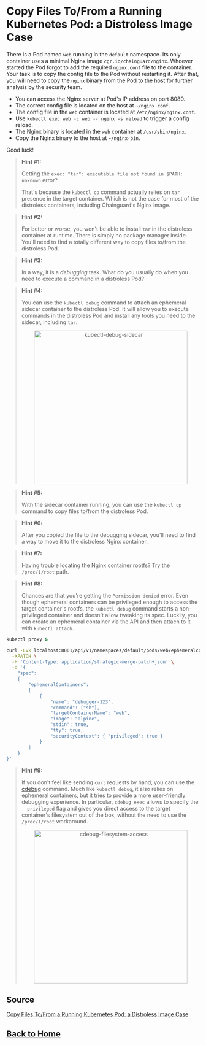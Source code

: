 # **Copy Files To/From a Running Kubernetes Pod: a Distroless Image Case**

There is a Pod named ``web`` running in the ``default`` namespace. Its only container uses a minimal Nginx image ``cgr.io/chainguard/nginx``. Whoever started the Pod forgot to add the required ``nginx.conf`` file to the container. Your task is to copy the config file to the Pod without restarting it. After that, you will need to copy the ``nginx`` binary from the Pod to the host for further analysis by the security team.

- You can access the Nginx server at Pod's IP address on port 8080.
- The correct config file is located on the host at ``~/nginx.conf``.
- The config file in the ``web`` container is located at ``/etc/nginx/nginx.conf``.
- Use ``kubectl exec web -c web -- nginx -s reload`` to trigger a config reload.
- The Nginx binary is located in the ``web`` container at ``/usr/sbin/nginx``.
- Copy the Nginx binary to the host at ``~/nginx-bin``.

Good luck!

> **Hint #1:**
>
> Getting the ``exec: "tar": executable file not found in $PATH: unknown`` error?
>
> That's because the ``kubectl cp`` command actually relies on ``tar`` presence in the target container. Which is not the case for most of the distroless containers, including Chainguard's Nginx image.

> **Hint #2:**
>
> For better or worse, you won't be able to install ``tar`` in the distroless container at runtime. There is simply no package manager inside. You'll need to find a totally different way to copy files to/from the distroless Pod.

> **Hint #3:**
>
> In a way, it is a *debugging* task. What do you usually do when you need to execute a command in a distroless Pod?

> **Hint #4:**
>
> You can use the ``kubectl debug`` command to attach an ephemeral sidecar container to the distroless Pod. It will allow you to execute commands in the distroless Pod and install any tools you need to the sidecar, including ``tar``.
> <p align="center"> <img src="https://labs.iximiuz.com/content/files/challenges/copy-files-to-from-distroless-kubernetes-pod/__static__/kubectl-debug-sidecar.png" width="400" alt="kubectl-debug-sidecar" > </p>

> **Hint #5:**
>
> With the sidecar container running, you can use the ``kubectl cp`` command to copy files to/from the distroless Pod.

> **Hint #6:**
>
> After you copied the file to the debugging sidecar, you'll need to find a way to move it to the distroless Nginx container.

> **Hint #7:**
>
> Having trouble locating the Nginx container rootfs? Try the ``/proc/1/root`` path.

> **Hint #8:**
>
> Chances are that you're getting the ``Permission denied`` error. Even though ephemeral containers can be privileged enough to access the target container's rootfs, the ``kubectl debug`` command starts a non-privileged container and doesn't allow tweaking its spec. Luckily, you can create an ephemeral container via the API and then attach to it with ``kubectl attach``.
```bash
kubectl proxy &

curl -Lvk localhost:8001/api/v1/namespaces/default/pods/web/ephemeralcontainers \
  -XPATCH \
  -H 'Content-Type: application/strategic-merge-patch+json' \
  -d '{
    "spec":
    {
        "ephemeralContainers":
        [
            {
                "name": "debugger-123",
                "command": ["sh"],
                "targetContainerName": "web",
                "image": "alpine",
                "stdin": true,
                "tty": true,
                "securityContext": { "privileged": true }
            }
        ]
    }
}'
```

> **Hint #9:**
>
> If you don't feel like sending ``curl`` requests by hand, you can use the [cdebug](https://github.com/iximiuz/cdebug) command. Much like ``kubectl debug``, it also relies on ephemeral containers, but it tries to provide a more user-friendly debugging experience. In particular, ``cdebug exec`` allows to specify the ``--privileged`` flag and gives you direct access to the target container's filesystem out of the box, without the need to use the ``/proc/1/root`` workaround.
> <p align="center"> <img src="https://labs.iximiuz.com/content/files/challenges/copy-files-to-from-distroless-kubernetes-pod/__static__/cdebug-filesystem-access.png" width="400" alt="cdebug-filesystem-access" > </p>

## **Source**

[Copy Files To/From a Running Kubernetes Pod: a Distroless Image Case](https://labs.iximiuz.com/challenges/copy-files-to-from-distroless-kubernetes-pod)

## **[Back to Home](../../)**
